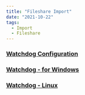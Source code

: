 ```yaml
---
title: "Fileshare Import"
date: "2021-10-22"
tags:
  - Import
  - Fileshare
---
```


### [Watchdog Configuration](/doc2/doc2app/settings/import/fileshare/watchdog-windows/)

### [Watchdog - for Windows](/doc2/doc2app/settings/import/fileshare/watchdog-windows/)

### [Watchdog - Linux](/doc2/doc2app/settings/import/watchdog/)

